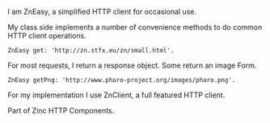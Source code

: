 I am ZnEasy, a simplified HTTP client for occasional use.

My class side implements a number of convenience methods to do common HTTP client operations.

	ZnEasy get: 'http://zn.stfx.eu/zn/small.html'.

For most requests, I return a response object. 
Some return an image Form.

	ZnEasy getPng: 'http://www.pharo-project.org/images/pharo.png'.

For my implementation I use ZnClient, a full featured HTTP client.

Part of Zinc HTTP Components.